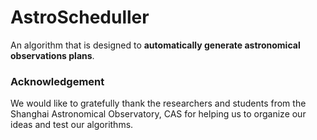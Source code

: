 # AstroScheduller  

An algorithm that is designed to **automatically generate astronomical observations plans**. 

### Acknowledgement

We would like to gratefully thank the researchers and students from the Shanghai Astronomical Observatory, CAS for helping us to organize our ideas and test our algorithms.

